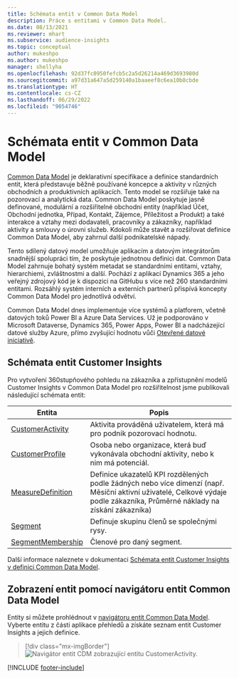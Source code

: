 ```yaml
---
title: Schémata entit v Common Data Model
description: Práce s entitami v Common Data Model.
ms.date: 08/13/2021
ms.reviewer: mhart
ms.subservice: audience-insights
ms.topic: conceptual
author: mukeshpo
ms.author: mukeshpo
manager: shellyha
ms.openlocfilehash: 92d37fc0950fefcb5c2a5d26214a469d3693980d
ms.sourcegitcommit: a97d31a647a5d259140a1baaeef8c6ea10b8cbde
ms.translationtype: HT
ms.contentlocale: cs-CZ
ms.lasthandoff: 06/29/2022
ms.locfileid: "9054746"
---
```

# <a name="entity-schemas-in-common-data-model"></a>Schémata entit v Common Data Model

[Common Data Model](/common-data-model/) je deklarativní specifikace a definice standardních entit, která představuje běžně používané koncepce a aktivity v různých obchodních a produktivních aplikacích. Tento model se rozšiřuje také na pozorovací a analytická data. Common Data Model poskytuje jasně definované, modulární a rozšiřitelné obchodní entity (například Účet, Obchodní jednotka, Případ, Kontakt, Zájemce, Příležitost a Produkt) a také interakce a vztahy mezi dodavateli, pracovníky a zákazníky, například aktivity a smlouvy o úrovni služeb. Kdokoli může stavět a rozšiřovat definice Common Data Model, aby zahrnul další podnikatelské nápady.

Tento sdílený datový model umožňuje aplikacím a datovým integrátorům snadnější spolupráci tím, že poskytuje jednotnou definici dat. Common Data Model zahrnuje bohatý systém metadat se standardními entitami, vztahy, hierarchiemi, zvláštnostmi a další. Pochází z aplikací Dynamics 365 a jeho veřejný zdrojový kód je k dispozici na GitHubu s více než 260 standardními entitami. Rozsáhlý systém interních a externích partnerů přispívá koncepty Common Data Model pro jednotlivá odvětví.

Common Data Model dnes implementuje více systémů a platforem, včetně datových toků Power BI a Azure Data Services. Už je podporováno v Microsoft Dataverse, Dynamics 365, Power Apps, Power BI a nadcházející datové služby Azure, přímo zvyšující hodnotu vůči [Otevřené datové iniciativě](https://dynamics.microsoft.com/en-us/open-data-initiative/).

## <a name="customer-insights-entity-schemas"></a>Schémata entit Customer Insights

Pro vytvoření 360stupňového pohledu na zákazníka a zpřístupnění modelů Customer Insights v Common Data Model pro rozšiřitelnost jsme publikovali následující schémata entit:

| Entita | Popis |
|---------|---------|
|[CustomerActivity](/common-data-model/schema/core/applicationcommon/foundationcommon/crmcommon/solutions/customerinsights/customeractivity) | Aktivita prováděná uživatelem, která má pro podnik pozorovací hodnotu. |
|[CustomerProfile](/common-data-model/schema/core/applicationcommon/foundationcommon/crmcommon/solutions/customerinsights/customerprofile) | Osoba nebo organizace, která buď vykonávala obchodní aktivity, nebo k nim má potenciál. |
|[MeasureDefinition](/common-data-model/schema/core/applicationcommon/foundationcommon/crmcommon/solutions/customerinsights/measuredefinition) | Definice ukazatelů KPI rozdělených podle žádných nebo více dimenzí (např. Měsíční aktivní uživatelé, Celkové výdaje podle zákazníka, Průměrné náklady na získání zákazníka) |
|[Segment](/common-data-model/schema/core/applicationcommon/foundationcommon/crmcommon/solutions/customerinsights/segment) | Definuje skupinu členů se společnými rysy. |
|[SegmentMembership](/common-data-model/schema/core/applicationcommon/foundationcommon/crmcommon/solutions/customerinsights/segmentmembership) | Členové pro daný segment. |

Další informace naleznete v dokumentaci [Schémata entit Customer Insights v definici Common Data Model](/common-data-model/schema/core/applicationcommon/foundationcommon/crmcommon/solutions/customerinsights/overview).

## <a name="view-entities-using-the-common-data-model-entity-navigator"></a>Zobrazení entit pomocí navigátoru entit Common Data Model

Entity si můžete prohlédnout v [navigátoru entit Common Data Model](https://microsoft.github.io/CDM/). Vyberte entitu z části aplikace přehledů a získáte seznam entit Customer Insights a jejich definice.
> [!div class="mx-imgBorder"]
> ![Navigátor entit CDM zobrazující entitu CustomerActivity.](media/CDM-entity-navigator.png "Navigátor entit CDM zobrazující entitu CustomerActivity")


[!INCLUDE [footer-include](includes/footer-banner.md)]
